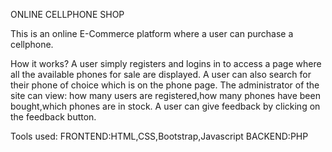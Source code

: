 ONLINE CELLPHONE SHOP

This is an online E-Commerce platform where a user can purchase a cellphone.

How it works?
A user simply registers and logins in to access a page where all the available phones for sale are displayed.
A user can also search for their phone of choice which is on the phone page.
The administrator of the site can view: how many users are registered,how many phones have been bought,which phones are in stock.
A user can give feedback by clicking on the feedback button.

Tools used:
FRONTEND:HTML,CSS,Bootstrap,Javascript
BACKEND:PHP
